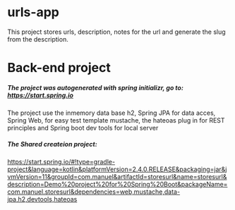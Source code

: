 # urls-app
This project stores urls, description, notes for the url and generate the slug from the description.

# Back-end project
##### The project was autogenerated with spring initializr, go to: https://start.spring.io

The project use the inmemory data base h2, Spring JPA for data acces, Spring Web, for easy test template mustache, the hateoas plug in for REST principles and Spring boot dev tools for local server

##### The Shared createion project:
https://start.spring.io/#!type=gradle-project&language=kotlin&platformVersion=2.4.0.RELEASE&packaging=jar&jvmVersion=11&groupId=com.manuel&artifactId=storesurl&name=storesurl&description=Demo%20project%20for%20Spring%20Boot&packageName=com.manuel.storesurl&dependencies=web,mustache,data-jpa,h2,devtools,hateoas